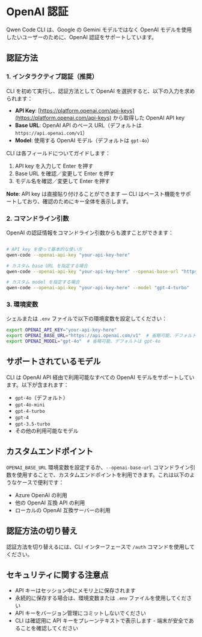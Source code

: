 # OpenAI 認証

Qwen Code CLI は、Google の Gemini モデルではなく OpenAI モデルを使用したいユーザーのために、OpenAI 認証をサポートしています。

## 認証方法

### 1. インタラクティブ認証（推奨）

CLI を初めて実行し、認証方法として OpenAI を選択すると、以下の入力を求められます：

- **API Key**: [https://platform.openai.com/api-keys](https://platform.openai.com/api-keys) から取得した OpenAI API key
- **Base URL**: OpenAI API のベース URL（デフォルトは `https://api.openai.com/v1`）
- **Model**: 使用する OpenAI モデル（デフォルトは `gpt-4o`）

CLI は各フィールドについてガイドします：

1. API key を入力して Enter を押す
2. Base URL を確認／変更して Enter を押す
3. モデル名を確認／変更して Enter を押す

**Note**: API key は直接貼り付けることができます — CLI はペースト機能をサポートしており、確認のためにキー全体を表示します。

### 2. コマンドライン引数

OpenAI の認証情報をコマンドライン引数からも渡すことができます：

```bash

# API key を使って基本的な使い方
qwen-code --openai-api-key "your-api-key-here"

# カスタム base URL を指定する場合
qwen-code --openai-api-key "your-api-key-here" --openai-base-url "https://your-custom-endpoint.com/v1"

# カスタム model を指定する場合
qwen-code --openai-api-key "your-api-key-here" --model "gpt-4-turbo"
```

### 3. 環境変数

シェルまたは `.env` ファイルで以下の環境変数を設定してください：

```bash
export OPENAI_API_KEY="your-api-key-here"
export OPENAI_BASE_URL="https://api.openai.com/v1"  # 省略可能、デフォルトはこの値
export OPENAI_MODEL="gpt-4o"  # 省略可能、デフォルトは gpt-4o
```

## サポートされているモデル

CLI は OpenAI API 経由で利用可能なすべての OpenAI モデルをサポートしています。以下が含まれます：

- `gpt-4o`（デフォルト）
- `gpt-4o-mini`
- `gpt-4-turbo`
- `gpt-4`
- `gpt-3.5-turbo`
- その他の利用可能なモデル

## カスタムエンドポイント

`OPENAI_BASE_URL` 環境変数を設定するか、`--openai-base-url` コマンドライン引数を使用することで、カスタムエンドポイントを利用できます。これは以下のようなケースで便利です：

- Azure OpenAI の利用
- 他の OpenAI 互換 API の利用
- ローカルの OpenAI 互換サーバーの利用

## 認証方法の切り替え

認証方法を切り替えるには、CLI インターフェースで `/auth` コマンドを使用してください。

## セキュリティに関する注意点

- API キーはセッション中にメモリ上に保存されます
- 永続的に保存する場合は、環境変数または `.env` ファイルを使用してください
- API キーをバージョン管理にコミットしないでください
- CLI は確認用に API キーをプレーンテキストで表示します - 端末が安全であることを確認してください